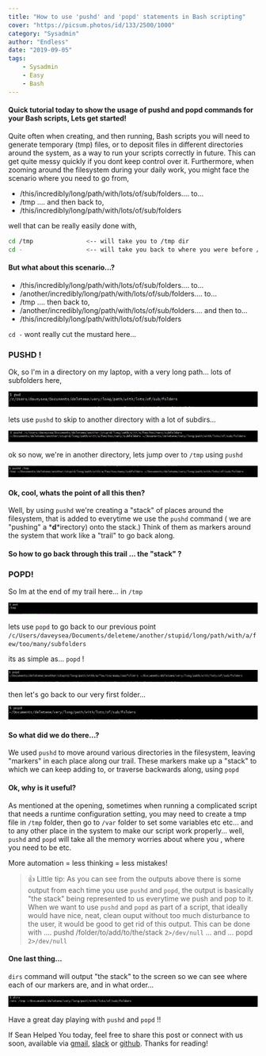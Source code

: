 ```yaml
---
title: "How to use 'pushd' and 'popd' statements in Bash scripting"
cover: "https://picsum.photos/id/133/2500/1000"
category: "Sysadmin"
author: "Endless"
date: "2019-09-05"
tags:
    - Sysadmin
    - Easy
    - Bash
---
```


#### Quick tutorial today to show the usage of pushd and popd commands for your Bash scripts, Lets get started!

Quite often when creating, and then running, Bash scripts you will need to generate temporary (tmp) files, or to deposit files in different directories around the system, as a way to run your scripts correctly in future. This can get quite messy quickly if you dont keep control over it. Furthermore, when zooming around the filesystem during your daily work, you might face the scenario where you need to go from,
- /this/incredibly/long/path/with/lots/of/sub/folders....  to...
- /tmp .... and then back to,
- /this/incredibly/long/path/with/lots/of/sub/folders

well that can be really easily done with,

```bash
cd /tmp               <-- will take you to /tmp dir
cd -                  <-- will take you back to where you were before /tmp
```

#### But what about this scenario...?
- /this/incredibly/long/path/with/lots/of/sub/folders....  to...
- /another/incredibly/long/path/with/lots/of/sub/folders....  to...
- /tmp .... then back to, 
- /another/incredibly/long/path/with/lots/of/sub/folders.... and then to...
- /this/incredibly/long/path/with/lots/of/sub/folders

`cd -` wont really cut the mustard here...

### PUSHD !

Ok, so I'm  in a directory on my laptop, with a very long path... lots of subfolders here, 

![1.jpg](1.jpg)

lets use `pushd` to skip to another directory with a lot of subdirs...

![2.jpg](2.jpg)

ok so now, we're in another directory, lets jump over to `/tmp` using `pushd`

![3.jpg](3.jpg)

#### Ok, cool, whats the point of all this then?

Well, by using `pushd` we're creating a "stack" of places around the filesystem, that is added to everytime we use the `pushd` command ( we are "pushing" a *__d__*irectory) onto the stack.) Think of them as markers around the system that work like a "trail" to go back along.

#### So how to go back through this trail ... the "stack" ?

### POPD!

So Im at the end of my trail here... in `/tmp`

![4.jpg](4.jpg)

lets use `popd` to go back to our previous point `/c/Users/daveysea/Documents/deleteme/another/stupid/long/path/with/a/few/too/many/subfolders`

its as simple as... `popd` !

![5.jpg](5.jpg)

then let's go back to our very first folder...

![6.jpg](6.jpg)

#### So what did we do there...?

We used `pushd` to move around various directories in the filesystem, leaving "markers" in each place along our trail. These markers make up a "stack" to which we can keep adding to, or traverse backwards along, using `popd`

#### Ok, why is it useful?

As mentioned at the opening, sometimes when running a complicated script that needs a runtime configuration setting, you may need to create a tmp file in `/tmp` folder, then go to `/var` folder to set some variables etc etc... and to any other place in the system to make our script work properly... well, `pushd` and `popd` will take all the memory worries about where you , where you need to be etc. 

More automation = less thinking = less mistakes!

> 👍 Little tip:  As you can see from the outputs above there is some output from each time you use `pushd` and `popd`, the output is basically "the stack" being represented to us everytime we push and pop to it. When we want to use `pushd` and `popd` as part of a script, that ideally would have nice, neat, clean ouput without too much disturbance to the user, it would be good to get rid of this output. This can be done with ....   pushd /folder/to/add/to/the/stack  `2>/dev/null` ... and ... popd `2>/dev/null`

#### One last thing...

`dirs` command will output "the stack" to the screen so we can see where each of our markers are, and in what order...

![7.jpg](7.jpg)

Have a great day playing with `pushd` and `popd` !!

If Sean Helped You today, feel free to share this post or connect with us soon, available via [gmail](mailto:seanwillhelpyou@gmail.com), [slack](https://app.slack.com/client/TLMMVFQ1X/CLVTNC1MM) or [github](https://github.com/RH-sdavey/sean-will-help-you).
Thanks for reading!
